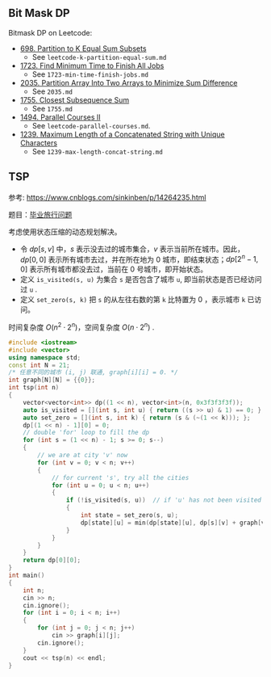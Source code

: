 ## Bit Mask DP

Bitmask DP on Leetcode:

- [698. Partition to K Equal Sum Subsets](https://leetcode.com/problems/partition-to-k-equal-sum-subsets/)
  - See `leetcode-k-partition-equal-sum.md`
- [1723. Find Minimum Time to Finish All Jobs](https://leetcode-cn.com/problems/find-minimum-time-to-finish-all-jobs/)
  - See `1723-min-time-finish-jobs.md`
- [2035. Partition Array Into Two Arrays to Minimize Sum Difference](https://leetcode.com/problems/partition-array-into-two-arrays-to-minimize-sum-difference/)
  - See `2035.md`
- [1755. Closest Subsequence Sum](https://leetcode.com/problems/closest-subsequence-sum/)
  - See `1755.md`
- [1494. Parallel Courses II](https://leetcode-cn.com/problems/parallel-courses-ii/)
  - See `leetcode-parallel-courses.md`.
- [1239. Maximum Length of a Concatenated String with Unique Characters](https://leetcode.com/problems/maximum-length-of-a-concatenated-string-with-unique-characters/)
  - See `1239-max-length-concat-string.md`




## TSP

参考: https://www.cnblogs.com/sinkinben/p/14264235.html

题目：[毕业旅行问题](https://www.nowcoder.com/questionTerminal/3d1adf0f16474c90b27a9954b71d125d?answerType=1&f=discussion)

考虑使用状态压缩的动态规划解决。

- 令 $dp[s,v]$ 中，$s$ 表示没去过的城市集合，$v$ 表示当前所在城市。因此，$dp[0,0]$ 表示所有城市去过，并在所在地为 0 城市，即结束状态；$dp[2^n-1, 0]$ 表示所有城市都没去过，当前在 0 号城市，即开始状态。
- 定义 `is_visited(s, u)` 为集合 `s` 是否包含了城市 `u`, 即当前状态是否已经访问过 `u` .
- 定义 `set_zero(s, k)` 把 `s` 的从左往右数的第 `k` 比特置为 0 ，表示城市 `k` 已访问。

时间复杂度 $O(n^2\cdot2^n)$，空间复杂度 $O(n \cdot 2^n)$ .

```cpp
#include <iostream>
#include <vector>
using namespace std;
const int N = 21;
/* 任意不同的城市 (i, j) 联通, graph[i][i] = 0. */
int graph[N][N] = {{0}};
int tsp(int n)
{
    vector<vector<int>> dp((1 << n), vector<int>(n, 0x3f3f3f3f));
    auto is_visited = [](int s, int u) { return ((s >> u) & 1) == 0; };
    auto set_zero = [](int s, int k) { return (s & (~(1 << k))); };
    dp[(1 << n) - 1][0] = 0;
    // double 'for' loop to fill the dp
    for (int s = (1 << n) - 1; s >= 0; s--)
    {
        // we are at city 'v' now
        for (int v = 0; v < n; v++)
        {
            // for current 's', try all the cities
            for (int u = 0; u < n; u++)
            {
                if (!is_visited(s, u))  // if 'u' has not been visited
                {
                    int state = set_zero(s, u);
                    dp[state][u] = min(dp[state][u], dp[s][v] + graph[v][u]);
                }
            }
        }
    }
    return dp[0][0];
}
int main()
{
    int n;
    cin >> n;
    cin.ignore();
    for (int i = 0; i < n; i++)
    {
        for (int j = 0; j < n; j++)
            cin >> graph[i][j];
        cin.ignore();
    }
    cout << tsp(n) << endl;
}
```